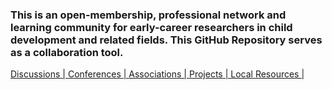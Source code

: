 ### This is an open-membership, professional network and learning community for early-career researchers in child development and related fields. This GitHub Repository serves as a collaboration tool.


[Discussions  | ](https://github.com/scools/Research-Network/projects/2?add_cards_query=is%3Aopen) [Conferences  | ](https://github.com/scools/Research-Network/wiki/Conferences) [Associations  | ](https://github.com/scools/Research-Network/wiki/Resources)  [Projects  | ](https://github.com/scools/Research-Network/wiki/Projects) [Local Resources  | ](https://github.com/scools/Research-Network/wiki/Resources-%7C-Policies)
